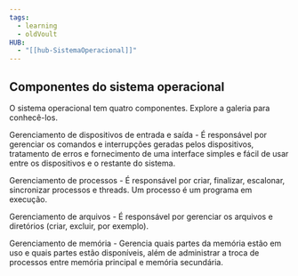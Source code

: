 ```yaml
---
tags:
  - learning
  - oldVoult
HUB:
  - "[[hub-SistemaOperacional]]"
---
```

## Componentes do sistema operacional

O sistema operacional tem quatro componentes. Explore a galeria para conhecê-los.

Gerenciamento de dispositivos de entrada e saída - É responsável por gerenciar os comandos e interrupções geradas pelos dispositivos, tratamento de erros e fornecimento de uma interface simples e fácil de usar entre os dispositivos e o restante do sistema.

Gerenciamento de processos -  É responsável por criar, finalizar, escalonar, sincronizar processos e threads. Um processo é um programa em execução.

Gerenciamento de arquivos -  É responsável por gerenciar os arquivos e diretórios (criar, excluir, por exemplo).

Gerenciamento de memória - Gerencia quais partes da memória estão em uso e quais partes estão disponíveis, além de administrar a troca de processos entre memória principal e memória secundária.